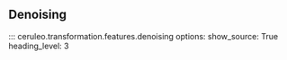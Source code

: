 ## Denoising 

::: ceruleo.transformation.features.denoising
    options:
      show_source: True
      heading_level: 3